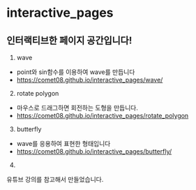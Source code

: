 # interactive_pages

## 인터랙티브한 페이지 공간입니다!

1. wave
- point와 sin함수를 이용하여 wave를 만듭니다
- https://comet08.github.io/interactive_pages/wave/


2. rotate polygon
- 마우스로 드래그하면 회전하는 도형을 만듭니다.
- https://comet08.github.io/interactive_pages/rotate_polygon

3. butterfly
- wave를 응용하여 표현한 형태입니다
- https://comet08.github.io/interactive_pages/butterfly/

4. 


유튜브 강의를 참고해서 만들었습니다.
